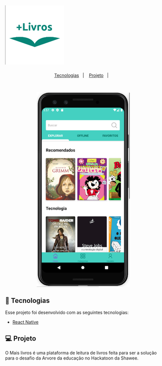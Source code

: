 <h1 align="left">
    <img alt="Mais Livros" title="Mais Livros" src=".github/plusLivros.png" width="190px" />
</h1>

<p align="center">
  <a href="#rocket-tecnologias">Tecnologias</a>&nbsp;&nbsp;&nbsp;|&nbsp;&nbsp;&nbsp;
  <a href="#-projeto">Projeto</a>&nbsp;&nbsp;&nbsp;|&nbsp;&nbsp;&nbsp;
</p>


<br>

<p align="center">
  <img alt="App screen" src=".github/screen.png" width="300px">
</p>

## 🚀 Tecnologias

Esse projeto foi desenvolvido com as seguintes tecnologias:
- [React Native](https://facebook.github.io/react-native/)

## 💻 Projeto

O Mais livros é uma plataforma de leitura de livros feita para ser a solução para o desafio da Arvore da educação no Hackatoon da Shawee.

